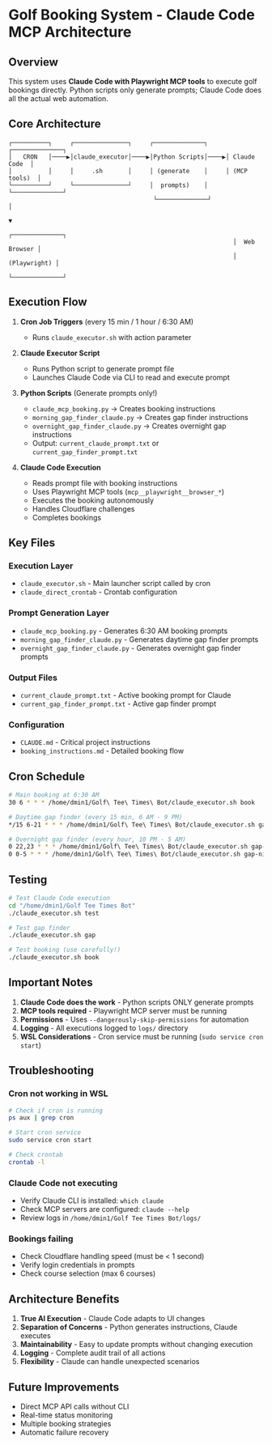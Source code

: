 # Golf Booking System - Claude Code MCP Architecture

## Overview
This system uses **Claude Code with Playwright MCP tools** to execute golf bookings directly. Python scripts only generate prompts; Claude Code does all the actual web automation.

## Core Architecture

```
┌──────────┐     ┌───────────────┐     ┌──────────────┐     ┌──────────────┐
│   CRON   │────▶│claude_executor│────▶│Python Scripts│────▶│ Claude Code  │
│          │     │     .sh       │     │ (generate    │     │ (MCP tools)  │
└──────────┘     └───────────────┘     │  prompts)    │     └──────────────┘
                                        └──────────────┘              │
                                                                       ▼
                                                              ┌──────────────┐
                                                              │  Web Browser │
                                                              │ (Playwright) │
                                                              └──────────────┘
```

## Execution Flow

1. **Cron Job Triggers** (every 15 min / 1 hour / 6:30 AM)
   - Runs `claude_executor.sh` with action parameter

2. **Claude Executor Script**
   - Runs Python script to generate prompt file
   - Launches Claude Code via CLI to read and execute prompt

3. **Python Scripts** (Generate prompts only!)
   - `claude_mcp_booking.py` → Creates booking instructions
   - `morning_gap_finder_claude.py` → Creates gap finder instructions
   - `overnight_gap_finder_claude.py` → Creates overnight gap instructions
   - Output: `current_claude_prompt.txt` or `current_gap_finder_prompt.txt`

4. **Claude Code Execution**
   - Reads prompt file with booking instructions
   - Uses Playwright MCP tools (`mcp__playwright__browser_*`)
   - Executes the booking autonomously
   - Handles Cloudflare challenges
   - Completes bookings

## Key Files

### Execution Layer
- `claude_executor.sh` - Main launcher script called by cron
- `claude_direct_crontab` - Crontab configuration

### Prompt Generation Layer
- `claude_mcp_booking.py` - Generates 6:30 AM booking prompts
- `morning_gap_finder_claude.py` - Generates daytime gap finder prompts
- `overnight_gap_finder_claude.py` - Generates overnight gap finder prompts

### Output Files
- `current_claude_prompt.txt` - Active booking prompt for Claude
- `current_gap_finder_prompt.txt` - Active gap finder prompt

### Configuration
- `CLAUDE.md` - Critical project instructions
- `booking_instructions.md` - Detailed booking flow

## Cron Schedule

```bash
# Main booking at 6:30 AM
30 6 * * * /home/dmin1/Golf\ Tee\ Times\ Bot/claude_executor.sh book

# Daytime gap finder (every 15 min, 6 AM - 9 PM)
*/15 6-21 * * * /home/dmin1/Golf\ Tee\ Times\ Bot/claude_executor.sh gap

# Overnight gap finder (every hour, 10 PM - 5 AM)
0 22,23 * * * /home/dmin1/Golf\ Tee\ Times\ Bot/claude_executor.sh gap-night
0 0-5 * * * /home/dmin1/Golf\ Tee\ Times\ Bot/claude_executor.sh gap-night
```

## Testing

```bash
# Test Claude Code execution
cd "/home/dmin1/Golf Tee Times Bot"
./claude_executor.sh test

# Test gap finder
./claude_executor.sh gap

# Test booking (use carefully!)
./claude_executor.sh book
```

## Important Notes

1. **Claude Code does the work** - Python scripts ONLY generate prompts
2. **MCP tools required** - Playwright MCP server must be running
3. **Permissions** - Uses `--dangerously-skip-permissions` for automation
4. **Logging** - All executions logged to `logs/` directory
5. **WSL Considerations** - Cron service must be running (`sudo service cron start`)

## Troubleshooting

### Cron not working in WSL
```bash
# Check if cron is running
ps aux | grep cron

# Start cron service
sudo service cron start

# Check crontab
crontab -l
```

### Claude Code not executing
- Verify Claude CLI is installed: `which claude`
- Check MCP servers are configured: `claude --help`
- Review logs in `/home/dmin1/Golf Tee Times Bot/logs/`

### Bookings failing
- Check Cloudflare handling speed (must be < 1 second)
- Verify login credentials in prompts
- Check course selection (max 6 courses)

## Architecture Benefits

1. **True AI Execution** - Claude Code adapts to UI changes
2. **Separation of Concerns** - Python generates instructions, Claude executes
3. **Maintainability** - Easy to update prompts without changing execution
4. **Logging** - Complete audit trail of all actions
5. **Flexibility** - Claude can handle unexpected scenarios

## Future Improvements

- Direct MCP API calls without CLI
- Real-time status monitoring
- Multiple booking strategies
- Automatic failure recovery